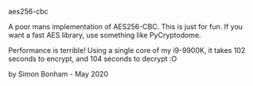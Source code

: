 aes256-cbc

A poor mans implementation of AES256-CBC. This is just for fun. 
If you want a fast AES library, use something like PyCryptodome.

Performance is terrible! Using a single core of my i9-9900K, it takes 102 seconds to encrypt, and 104 seconds to decrypt :O

by Simon Bonham - May 2020
